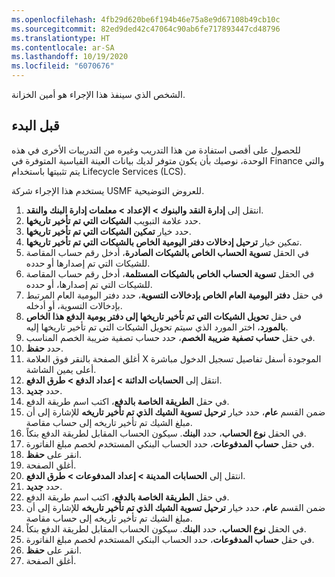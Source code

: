 ```yaml
---
ms.openlocfilehash: 4fb29d620be6f194b46e75a8e9d67108b49cb10c
ms.sourcegitcommit: 82ed9ded42c47064c90ab6fe717893447cd48796
ms.translationtype: HT
ms.contentlocale: ar-SA
ms.lasthandoff: 10/19/2020
ms.locfileid: "6070676"
---
```

الشخص الذي سينفذ هذا الإجراء هو أمين الخزانة.
 
## <a name="before-you-begin"></a>قبل البدء 

للحصول على أقصى استفادة من هذا التدريب وغيره من التدريبات الأخرى في هذه الوحدة، نوصيك بأن يكون متوفر لديك بيانات العينة القياسية المتوفرة في Finance والتي يتم تثبيتها باستخدام Lifecycle Services ‏(LCS). 

يستخدم هذا الإجراء شركة USMF للعروض التوضيحية.

1.  انتقل إلى **‏‫إدارة النقد والبنوك‬ > الإعداد > معلمات إدارة البنك والنقد**.
2.  حدد علامة التبويب **الشيكات التي تم تأخير تاريخها**.
3.  حدد خيار **تمكين الشيكات التي تم تأخير تاريخها**.
4.  تمكين خيار **ترحيل إدخالات دفتر اليومية الخاص بالشيكات التي تم تأخير تاريخها**.
5.  في الحقل **تسوية الحساب الخاص بالشيكات الصادرة**، أدخل رقم حساب المقاصة للشيكات التي تم إصدارها أو حدده.
6.  في الحقل **تسوية الحساب الخاص بالشيكات المستلمة**، أدخل رقم حساب المقاصة للشيكات التي تم إصدارها، أو حدده.
7.  في حقل **دفتر اليومية العام الخاص بإدخالات التسوية**، حدد دفتر اليومية العام المرتبط بإدخالات التسوية، أو أدخله.
8.  في حقل **تحويل الشيكات التي تم تأخير تاريخها إلى دفتر يومية الدفع هذا الخاص بالمورد**، اختر المورد الذي سيتم تحويل الشيكات التي تم تأخير تاريخها إليه.
9.  في حقل **حساب تصفية ضريبة الخصم**، حدد حساب تصفية ضريبة الخصم المناسب.
10. حدد **حفظ**.
11. أغلق الصفحة بالنقر فوق العلامة X الموجودة أسفل تفاصيل تسجيل الدخول مباشرة أعلى يمين الشاشة.
12. انتقل إلى **الحسابات الدائنة > إعداد الدفع > طرق الدفع**.
13. حدد **جديد‎**.
14. في حقل **الطريقة الخاصة بالدفع**، اكتب اسم طريقة الدفع.
15. ضمن القسم **عام**، حدد خيار **ترحيل تسوية الشيك الذي تم تأخير تاريخه** للإشارة إلى أن مبلغ الشيك تم تأخير تاريخه إلى حساب مقاصة.
16. في الحقل **نوع الحساب**، حدد **البنك**. سيكون الحساب المقابل لطريقة الدفع بنكاً.
17. في حقل **حساب المدفوعات**، حدد الحساب البنكي المستخدم لخصم مبلغ الفاتورة.
18. انقر على **حفظ**.
18. أغلق الصفحة.
19. انتقل إلى **الحسابات المدينة > إعداد المدفوعات > طرق الدفع**.
20. حدد **جديد‎**.
21. في حقل **الطريقة الخاصة بالدفع**، اكتب اسم طريقة الدفع.
22. ضمن القسم **عام**، حدد خيار **ترحيل تسوية الشيك الذي تم تأخير تاريخه** للإشارة إلى أن مبلغ الشيك تم تأخير تاريخه إلى حساب مقاصة.
23. في الحقل **نوع الحساب**، حدد **البنك**. سيكون الحساب المقابل لطريقة الدفع بنكاً.
24. في حقل **حساب المدفوعات**، حدد الحساب البنكي المستخدم لخصم مبلغ الفاتورة.
25. انقر على **حفظ**.
25. أغلق الصفحة.

